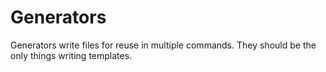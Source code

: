 # Generators

Generators write files for reuse in multiple commands. They should be the only things writing templates.
